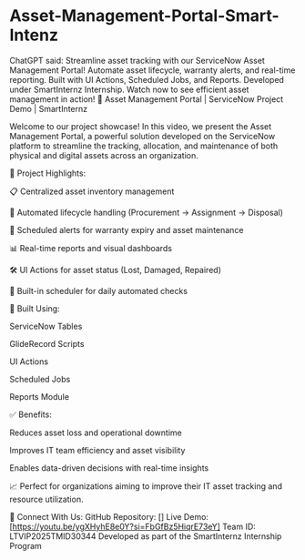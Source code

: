 # Asset-Management-Portal-Smart-Intenz
ChatGPT said: Streamline asset tracking with our ServiceNow Asset Management Portal! Automate asset lifecycle, warranty alerts, and real-time reporting. Built with UI Actions, Scheduled Jobs, and Reports. Developed under SmartInternz Internship. Watch now to see efficient asset management in action!
🎯 Asset Management Portal | ServiceNow Project Demo | SmartInternz

Welcome to our project showcase! In this video, we present the Asset Management Portal, a powerful solution developed on the ServiceNow platform to streamline the tracking, allocation, and maintenance of both physical and digital assets across an organization.

🚀 Project Highlights:

📋 Centralized asset inventory management

🔄 Automated lifecycle handling (Procurement → Assignment → Disposal)

🔔 Scheduled alerts for warranty expiry and asset maintenance

📊 Real-time reports and visual dashboards

🛠️ UI Actions for asset status (Lost, Damaged, Repaired)

📅 Built-in scheduler for daily automated checks

🔧 Built Using:

ServiceNow Tables

GlideRecord Scripts

UI Actions

Scheduled Jobs

Reports Module

✅ Benefits:

Reduces asset loss and operational downtime

Improves IT team efficiency and asset visibility

Enables data-driven decisions with real-time insights

📈 Perfect for organizations aiming to improve their IT asset tracking and resource utilization.

🔗 Connect With Us:
GitHub Repository: []
Live Demo: [https://youtu.be/ygXHyhE8e0Y?si=FbGfBz5HiqrE73eY]
Team ID: LTVIP2025TMID30344
Developed as part of the SmartInternz Internship Program

